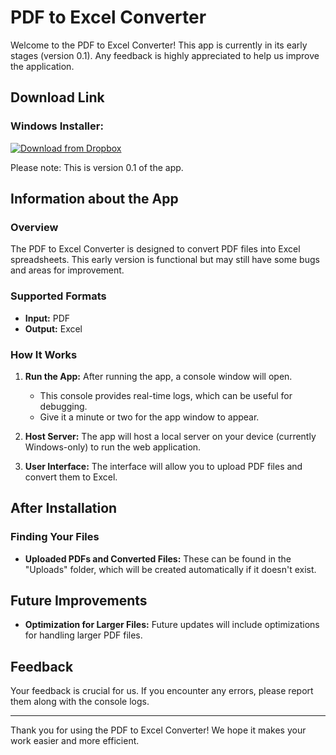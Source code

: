# PDF to Excel Converter

Welcome to the PDF to Excel Converter! This app is currently in its early stages (version 0.1). Any feedback is highly appreciated to help us improve the application.

## Download Link

### Windows Installer:
[![Download from Dropbox](https://img.shields.io/badge/Download-Dropbox-blue)](https://www.dropbox.com/scl/fi/wf0yldysmdg1qwb92xtxi/PDFConverter-Setup.exe?rlkey=x8s45mnd2h0on617ne3mp1wvh&st=8uwkh22w&dl=0)

Please note: This is version 0.1 of the app.

## Information about the App

### Overview
The PDF to Excel Converter is designed to convert PDF files into Excel spreadsheets. This early version is functional but may still have some bugs and areas for improvement.

### Supported Formats
- **Input:** PDF
- **Output:** Excel

### How It Works
1. **Run the App:** After running the app, a console window will open.
   - This console provides real-time logs, which can be useful for debugging.
   - Give it a minute or two for the app window to appear.
   
2. **Host Server:** The app will host a local server on your device (currently Windows-only) to run the web application.

3. **User Interface:** The interface will allow you to upload PDF files and convert them to Excel.

## After Installation

### Finding Your Files
- **Uploaded PDFs and Converted Files:** These can be found in the "Uploads" folder, which will be created automatically if it doesn't exist.

## Future Improvements
- **Optimization for Larger Files:** Future updates will include optimizations for handling larger PDF files.

## Feedback
Your feedback is crucial for us. If you encounter any errors, please report them along with the console logs.

---

Thank you for using the PDF to Excel Converter! We hope it makes your work easier and more efficient.
